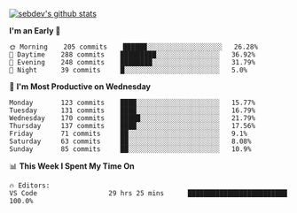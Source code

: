 [![sebdev's github stats](https://github-readme-stats.vercel.app/api?username=sebdeveloper6952&theme=vue-dark)](https://github.com/anuraghazra/github-readme-stats)
<!--START_SECTION:waka-->
**I'm an Early 🐤** 

```text
🌞 Morning    205 commits    ██████░░░░░░░░░░░░░░░░░░░   26.28% 
🌆 Daytime    288 commits    █████████░░░░░░░░░░░░░░░░   36.92% 
🌃 Evening    248 commits    ████████░░░░░░░░░░░░░░░░░   31.79% 
🌙 Night      39 commits     █░░░░░░░░░░░░░░░░░░░░░░░░   5.0%

```
📅 **I'm Most Productive on Wednesday** 

```text
Monday       123 commits    ████░░░░░░░░░░░░░░░░░░░░░   15.77% 
Tuesday      131 commits    ████░░░░░░░░░░░░░░░░░░░░░   16.79% 
Wednesday    170 commits    █████░░░░░░░░░░░░░░░░░░░░   21.79% 
Thursday     137 commits    ████░░░░░░░░░░░░░░░░░░░░░   17.56% 
Friday       71 commits     ██░░░░░░░░░░░░░░░░░░░░░░░   9.1% 
Saturday     63 commits     ██░░░░░░░░░░░░░░░░░░░░░░░   8.08% 
Sunday       85 commits     ██░░░░░░░░░░░░░░░░░░░░░░░   10.9%

```


📊 **This Week I Spent My Time On** 

```text
🔥 Editors: 
VS Code                  29 hrs 25 mins      █████████████████████████   100.0%

```


<!--END_SECTION:waka-->
